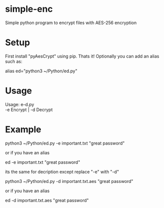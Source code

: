 # simple-enc
Simple python program to encrypt files with AES-256 encryption

# Setup
First install "pyAesCrypt" using pip.
Thats it!
Optionally you can add an alias such as: 

alias ed="python3 ~/Python/ed.py"

# Usage
Usage: e-d.py <arg> <file> <password>      
  -e      Encrypt   |   -d      Decrypt
  
# Example
  
python3 ~/Python/ed.py -e important.txt "great password"
  
or if you have an alias
  
ed -e important.txt "great password"
  
its the same for decription except replace "-e" with "-d"
  
python3 ~/Python/ed.py -d important.txt.aes "great password"
  
or if you have an alias
  
ed -d important.txt.aes "great password"
